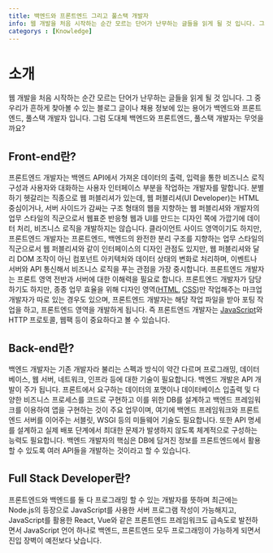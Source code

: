 ```yaml
---
title: 백엔드와 프론트엔드 그리고 풀스택 개발자
info: 웹 개발을 처음 시작하는 순간 모르는 단어가 난무하는 글들을 읽게 될 것 입니다. 그 중 우리가 흔하게 찾아볼 수 있는 블로그 글이나 채용 정보에 있는 용어가 백엔드와 프론트엔드, 풀스택 개발자 입니다. 그럼 도대체 백엔드와 프론트엔드, 풀스택 개발자는 무엇을까요?
categorys : [Knowledge]
---
```


# 소개
웹 개발을 처음 시작하는 순간 모르는 단어가 난무하는 글들을 읽게 될 것 입니다.
그 중 우리가 흔하게 찾아볼 수 있는 블로그 글이나 채용 정보에 있는 용어가 백엔드와 프론트엔드, 풀스택 개발자 입니다.
그럼 도대체 백엔드와 프론트엔드, 풀스택 개발자는 무엇을까요?

## Front-end란?
프론트엔드 개발자는 백엔드 API에서 가져온 데이터의 출력, 입력을 통한 비즈니스 로직 구성과 사용자와 대화하는 사용자 인터페이스 부분을 작업하는 개발자를 말합니다.
분별하기 헷갈리는 직종으로 웹 퍼블리셔가 있는데, 웹 퍼블리셔(UI Developer)는 HTML 중심이거나, 서버 사이드가 감싸는 구조 형태의 웹을 지향하는 웹 퍼블리셔와 개발자의 업무 스타일의 직군으로서 웹표준 반응형 웹과 UI를 만드는 디자인 쪽에 가깝기에 데이터 처리, 비즈니스 로직을 개발하지는 않습니다. 클라이언트 사이드 영역이기도 하지만, 프론트엔드 개발자는 프론트엔드, 백엔드의 완전한 분리 구조를 지향하는 업무 스타일의 직군으로서 웹 퍼블리셔와 같이 인터페이스의 디자인 관점도 있지만, 웹 퍼블리셔와 달리 DOM 조작이 아닌 컴포넌트 아키텍처와 데이터 상태의 변화로 처리하며, 이벤트나 서버와 API 통신해서 비즈니스 로직을 푸는 관점을 가장 중시합니다.
프론트엔드 개발자는 프론트 영역 전반과 서버에 대한 이해력을 필요로 합니다. 프론트엔드 개발자가 담당하기도 하지만, 종종 업무 효율을 위해 디자인 영역([HTML](https://developer.wade.pw/lang/html), [CSS](https://developer.wade.pw/lang/css))만 작업해주는 마크업 개발자가 따로 있는 경우도 있으며, 프론트엔드 개발자는 해당 작업 파일을 받아 포팅 작업을 하고, 프론트엔드 영역을 개발하게 됩니다. 즉 프론트엔드 개발자는 [JavaScript](https://developer.wade.pw/lang/javascript)와 HTTP 프로토콜, 웹팩 등이 중요하다고 볼 수 있습니다.
 
 
## Back-end란?
백엔드 개발자는 기존 개발자라 불리는 스펙과 방식이 약간 다르며 프로그래밍, 데이터베이스, 웹 서버, 네트워크, 인프라 등에 대한 기술이 필요합니다.
백엔드 개발은 API 개발이 주가 됩니다. 프론트에서 요구하는 데이터의 포맷이나 데이터베이스 입출력 및 다양한 비즈니스 프로세스를 코드로 구현하고 이를 위한 DB를 설계하고 백엔드 프레임워크를 이용하여 앱을 구현하는 것이 주요 업무이며, 여기에 백엔드 프레임워크와 프론트엔드 서버를 이어주는 서블릿, WSGI 등의 미들웨어 기술도 필요합니다. 또한 API 명세를 설계하고 실제 배포 단계에서 최대한 문제가 발생하지 않도록 체계적으로 구성하는 능력도 필요합니다. 백엔드 개발자의 핵심은 DB에 담겨진 정보를 프론트엔드에서 활용할 수 있도록 여러 API들을 개발하는 것이라고 할 수 있습니다.
 

## Full Stack Developer란?
프론트엔드와 백엔드를 둘 다 프로그래밍 할 수 있는 개발자를 뜻하며 최근에는 Node.js의 등장으로 JavaScript를 사용한 서버 프로그램 작성이 가능해지고, JavaScript를 활용한 React, Vue와 같은 프론트엔드 프레임워크도 급속도로 발전하면서 JavaScript 언어 하나로 백엔드, 프론트엔드 모두 프로그래밍이 가능하게 되면서 진입 장벽이 예전보다 낮습니다.
